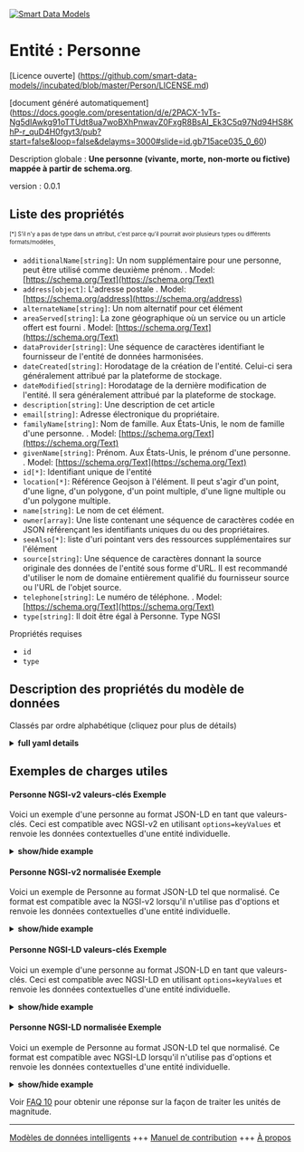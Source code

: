 <!-- 10-Header -->  
[![Smart Data Models](https://smartdatamodels.org/wp-content/uploads/2022/01/SmartDataModels_logo.png "Logo")](https://smartdatamodels.org)  
Entité : Personne  
=================<!-- /10-Header -->  
<!-- 15-License -->  
[Licence ouverte] (https://github.com/smart-data-models//incubated/blob/master/Person/LICENSE.md)  
[document généré automatiquement] (https://docs.google.com/presentation/d/e/2PACX-1vTs-Ng5dIAwkg91oTTUdt8ua7woBXhPnwavZ0FxgR8BsAI_Ek3C5q97Nd94HS8KhP-r_quD4H0fgyt3/pub?start=false&loop=false&delayms=3000#slide=id.gb715ace035_0_60)  
<!-- /15-License -->  
<!-- 20-Description -->  
Description globale : **Une personne (vivante, morte, non-morte ou fictive) mappée à partir de schema.org**.  
version : 0.0.1  
<!-- /20-Description -->  
<!-- 30-PropertiesList -->  

## Liste des propriétés  

<sup><sub>[*] S'il n'y a pas de type dans un attribut, c'est parce qu'il pourrait avoir plusieurs types ou différents formats/modèles</sub></sup>.  
- `additionalName[string]`: Un nom supplémentaire pour une personne, peut être utilisé comme deuxième prénom.  . Model: [https://schema.org/Text](https://schema.org/Text)- `address[object]`: L'adresse postale  . Model: [https://schema.org/address](https://schema.org/address)- `alternateName[string]`: Un nom alternatif pour cet élément  - `areaServed[string]`: La zone géographique où un service ou un article offert est fourni  . Model: [https://schema.org/Text](https://schema.org/Text)- `dataProvider[string]`: Une séquence de caractères identifiant le fournisseur de l'entité de données harmonisées.  - `dateCreated[string]`: Horodatage de la création de l'entité. Celui-ci sera généralement attribué par la plateforme de stockage.  - `dateModified[string]`: Horodatage de la dernière modification de l'entité. Il sera généralement attribué par la plateforme de stockage.  - `description[string]`: Une description de cet article  - `email[string]`: Adresse électronique du propriétaire.  - `familyName[string]`: Nom de famille. Aux États-Unis, le nom de famille d'une personne.  . Model: [https://schema.org/Text](https://schema.org/Text)- `givenName[string]`: Prénom. Aux États-Unis, le prénom d'une personne.  . Model: [https://schema.org/Text](https://schema.org/Text)- `id[*]`: Identifiant unique de l'entité  - `location[*]`: Référence Geojson à l'élément. Il peut s'agir d'un point, d'une ligne, d'un polygone, d'un point multiple, d'une ligne multiple ou d'un polygone multiple.  - `name[string]`: Le nom de cet élément.  - `owner[array]`: Une liste contenant une séquence de caractères codée en JSON référençant les identifiants uniques du ou des propriétaires.  - `seeAlso[*]`: liste d'uri pointant vers des ressources supplémentaires sur l'élément  - `source[string]`: Une séquence de caractères donnant la source originale des données de l'entité sous forme d'URL. Il est recommandé d'utiliser le nom de domaine entièrement qualifié du fournisseur source ou l'URL de l'objet source.  - `telephone[string]`: Le numéro de téléphone.  . Model: [https://schema.org/Text](https://schema.org/Text)- `type[string]`: Il doit être égal à Personne. Type NGSI  <!-- /30-PropertiesList -->  
<!-- 35-RequiredProperties -->  
Propriétés requises  
- `id`  - `type`  <!-- /35-RequiredProperties -->  
<!-- 40-RequiredProperties -->  
<!-- /40-RequiredProperties -->  
<!-- 50-DataModelHeader -->  
## Description des propriétés du modèle de données  
Classés par ordre alphabétique (cliquez pour plus de détails)  
<!-- /50-DataModelHeader -->  
<!-- 60-ModelYaml -->  
<details><summary><strong>full yaml details</strong></summary>    
```yaml  
Person:    
  description: 'A person (alive, dead, undead, or fictional) mapped from schema.org'    
  properties:    
    additionalName:    
      description: 'An additional name for a Person, can be used for a middle name.'    
      type: string    
      x-ngsi:    
        model: https://schema.org/Text    
        type: Property    
    address:    
      description: 'The mailing address'    
      properties:    
        addressCountry:    
          description: 'Property. The country. For example, Spain. Model:''https://schema.org/addressCountry'''    
          type: string    
        addressLocality:    
          description: 'Property. The locality in which the street address is, and which is in the region. Model:''https://schema.org/addressLocality'''    
          type: string    
        addressRegion:    
          description: 'Property. The region in which the locality is, and which is in the country. Model:''https://schema.org/addressRegion'''    
          type: string    
        postOfficeBoxNumber:    
          description: 'Property. The post office box number for PO box addresses. For example, 03578. Model:''https://schema.org/postOfficeBoxNumber'''    
          type: string    
        postalCode:    
          description: 'Property. The postal code. For example, 24004. Model:''https://schema.org/https://schema.org/postalCode'''    
          type: string    
        streetAddress:    
          description: 'Property. The street address. Model:''https://schema.org/streetAddress'''    
          type: string    
      type: object    
      x-ngsi:    
        model: https://schema.org/address    
        type: Property    
    alternateName:    
      description: 'An alternative name for this item'    
      type: string    
      x-ngsi:    
        type: Property    
    areaServed:    
      description: 'The geographic area where a service or offered item is provided'    
      type: string    
      x-ngsi:    
        model: https://schema.org/Text    
        type: Property    
    dataProvider:    
      description: 'A sequence of characters identifying the provider of the harmonised data entity.'    
      type: string    
      x-ngsi:    
        type: Property    
    dateCreated:    
      description: 'Entity creation timestamp. This will usually be allocated by the storage platform.'    
      format: date-time    
      type: string    
      x-ngsi:    
        type: Property    
    dateModified:    
      description: 'Timestamp of the last modification of the entity. This will usually be allocated by the storage platform.'    
      format: date-time    
      type: string    
      x-ngsi:    
        type: Property    
    description:    
      description: 'A description of this item'    
      type: string    
      x-ngsi:    
        type: Property    
    email:    
      description: 'Email address of owner.'    
      format: idn-email    
      type: string    
      x-ngsi:    
        type: Property    
    familyName:    
      description: 'Family name. In the U.S., the last name of a Person.'    
      type: string    
      x-ngsi:    
        model: https://schema.org/Text    
        type: Property    
    givenName:    
      description: 'Given name. In the U.S., the first name of a Person.'    
      type: string    
      x-ngsi:    
        model: https://schema.org/Text    
        type: Property    
    id:    
      anyOf: &person_-_properties_-_owner_-_items_-_anyof    
        - description: 'Property. Identifier format of any NGSI entity'    
          maxLength: 256    
          minLength: 1    
          pattern: ^[\w\-\.\{\}\$\+\*\[\]`|~^@!,:\\]+$    
          type: string    
        - description: 'Property. Identifier format of any NGSI entity'    
          format: uri    
          type: string    
      description: 'Unique identifier of the entity'    
      x-ngsi:    
        type: Property    
    location:    
      description: 'Geojson reference to the item. It can be Point, LineString, Polygon, MultiPoint, MultiLineString or MultiPolygon'    
      oneOf:    
        - description: 'Geoproperty. Geojson reference to the item. Point'    
          properties:    
            bbox:    
              items:    
                type: number    
              minItems: 4    
              type: array    
            coordinates:    
              items:    
                type: number    
              minItems: 2    
              type: array    
            type:    
              enum:    
                - Point    
              type: string    
          required:    
            - type    
            - coordinates    
          title: 'GeoJSON Point'    
          type: object    
        - description: 'Geoproperty. Geojson reference to the item. LineString'    
          properties:    
            bbox:    
              items:    
                type: number    
              minItems: 4    
              type: array    
            coordinates:    
              items:    
                items:    
                  type: number    
                minItems: 2    
                type: array    
              minItems: 2    
              type: array    
            type:    
              enum:    
                - LineString    
              type: string    
          required:    
            - type    
            - coordinates    
          title: 'GeoJSON LineString'    
          type: object    
        - description: 'Geoproperty. Geojson reference to the item. Polygon'    
          properties:    
            bbox:    
              items:    
                type: number    
              minItems: 4    
              type: array    
            coordinates:    
              items:    
                items:    
                  items:    
                    type: number    
                  minItems: 2    
                  type: array    
                minItems: 4    
                type: array    
              type: array    
            type:    
              enum:    
                - Polygon    
              type: string    
          required:    
            - type    
            - coordinates    
          title: 'GeoJSON Polygon'    
          type: object    
        - description: 'Geoproperty. Geojson reference to the item. MultiPoint'    
          properties:    
            bbox:    
              items:    
                type: number    
              minItems: 4    
              type: array    
            coordinates:    
              items:    
                items:    
                  type: number    
                minItems: 2    
                type: array    
              type: array    
            type:    
              enum:    
                - MultiPoint    
              type: string    
          required:    
            - type    
            - coordinates    
          title: 'GeoJSON MultiPoint'    
          type: object    
        - description: 'Geoproperty. Geojson reference to the item. MultiLineString'    
          properties:    
            bbox:    
              items:    
                type: number    
              minItems: 4    
              type: array    
            coordinates:    
              items:    
                items:    
                  items:    
                    type: number    
                  minItems: 2    
                  type: array    
                minItems: 2    
                type: array    
              type: array    
            type:    
              enum:    
                - MultiLineString    
              type: string    
          required:    
            - type    
            - coordinates    
          title: 'GeoJSON MultiLineString'    
          type: object    
        - description: 'Geoproperty. Geojson reference to the item. MultiLineString'    
          properties:    
            bbox:    
              items:    
                type: number    
              minItems: 4    
              type: array    
            coordinates:    
              items:    
                items:    
                  items:    
                    items:    
                      type: number    
                    minItems: 2    
                    type: array    
                  minItems: 4    
                  type: array    
                type: array    
              type: array    
            type:    
              enum:    
                - MultiPolygon    
              type: string    
          required:    
            - type    
            - coordinates    
          title: 'GeoJSON MultiPolygon'    
          type: object    
      x-ngsi:    
        type: Geoproperty    
    name:    
      description: 'The name of this item.'    
      type: string    
      x-ngsi:    
        type: Property    
    owner:    
      description: 'A List containing a JSON encoded sequence of characters referencing the unique Ids of the owner(s)'    
      items:    
        anyOf: *person_-_properties_-_owner_-_items_-_anyof    
        description: 'Property. Unique identifier of the entity'    
      type: array    
      x-ngsi:    
        type: Property    
    seeAlso:    
      description: 'list of uri pointing to additional resources about the item'    
      oneOf:    
        - items:    
            format: uri    
            type: string    
          minItems: 1    
          type: array    
        - format: uri    
          type: string    
      x-ngsi:    
        type: Property    
    source:    
      description: 'A sequence of characters giving the original source of the entity data as a URL. Recommended to be the fully qualified domain name of the source provider, or the URL to the source object.'    
      type: string    
      x-ngsi:    
        type: Property    
    telephone:    
      description: 'The telephone number.'    
      type: string    
      x-ngsi:    
        model: https://schema.org/Text    
        type: Property    
    type:    
      description: 'It must be equal to Person. NGSI type'    
      enum:    
        - Person    
      type: string    
      x-ngsi:    
        type: Property    
  required:    
    - id    
    - type    
  type: object    
  x-derived-from: https://schema.org/Person    
  x-disclaimer: 'Redistribution and use in source and binary forms, with or without modification, are permitted  provided that the license conditions are met. Copyleft (c) 2022 Contributors to Smart Data Models Program'    
  x-license-url: https://github.com/smart-data-models/incubated/blob/master/Person/LICENSE.md    
  x-model-schema: https://smart-data-models.github.io/dataModel.Organization/Person/schema.json    
  x-model-tags: ""    
  x-version: 0.0.1    
```  
</details>    
<!-- /60-ModelYaml -->  
<!-- 70-MiddleNotes -->  
<!-- /70-MiddleNotes -->  
<!-- 80-Examples -->  
## Exemples de charges utiles  
#### Personne NGSI-v2 valeurs-clés Exemple  
Voici un exemple d'une personne au format JSON-LD en tant que valeurs-clés. Ceci est compatible avec NGSI-v2 en utilisant `options=keyValues` et renvoie les données contextuelles d'une entité individuelle.  
<details><summary><strong>show/hide example</strong></summary>    
```json  
{  
  "id": "urn:ngsi-ld:dataModel:id:UZHW:27495447",  
  "type": "Person",  
  "dateCreated": "2022-05-07T06:43:37Z",  
  "dateModified": "2022-12-27T04:25:34Z",  
  "source": "",  
  "name": "CEO",  
  "alternateName": "",  
  "description": "",  
  "dataProvider": "",  
  "owner": [  
    "urn:ngsi-ld:dataModel:items:WQPT:65442393",  
    "urn:ngsi-ld:dataModel:items:ALHV:33053523"  
  ],  
  "seeAlso": [  
    "urn:ngsi-ld:dataModel:items:LHMU:67329694",  
    "urn:ngsi-ld:dataModel:items:MMZQ:64123812"  
  ],  
  "location": {  
    "type": "Point",  
    "coordinates": [  
      40.2403775,  
      170.070362  
    ]  
  },  
  "address": {  
    "streetAddress": "Franklinstrasse 13A",  
    "addressLocality": "Berlin",  
    "addressRegion": "Berlin",  
    "addressCountry": "Germany",  
    "postalCode": "10587",  
    "postOfficeBoxNumber": ""  
  },  
  "areaServed": "Worldwide",  
  "additionalName": "",  
  "familyName": "Ahle",  
  "givenName": "Ulrich",  
  "telephone": "+491741533348",  
  "email": "info@fiware.org"  
}  
```  
</details>  
#### Personne NGSI-v2 normalisée Exemple  
Voici un exemple de Personne au format JSON-LD tel que normalisé. Ce format est compatible avec la NGSI-v2 lorsqu'il n'utilise pas d'options et renvoie les données contextuelles d'une entité individuelle.  
<details><summary><strong>show/hide example</strong></summary>    
```json  
{  
  "id": "urn:ngsi-ld:dataModel:id:UZHW:27495447",  
  "type": "Person",  
  "dateCreated": {  
    "type": "Date-Time",  
    "value": "2022-05-07T06:43:37Z"  
  },  
  "dateModified": {  
    "type": "Date-Time",  
    "value": "2022-12-27T04:25:34Z"  
  },  
  "source": {  
    "type": "Text",  
    "value": ""  
  },  
  "name": {  
    "type": "Text",  
    "value": "CEO"  
  },  
  "alternateName": {  
    "type": "Text",  
    "value": ""  
  },  
  "description": {  
    "type": "Text",  
    "value": ""  
  },  
  "dataProvider": {  
    "type": "Text",  
    "value": "Web"  
  },  
  "owner": {  
    "type": "array",  
    "value": [  
      "urn:ngsi-ld:dataModel:items:WQPT:65442393",  
      "urn:ngsi-ld:dataModel:items:ALHV:33053523"  
    ]  
  },  
  "seeAlso": {  
    "type": "array",  
    "value": [  
      "urn:ngsi-ld:dataModel:items:LHMU:67329694",  
      "urn:ngsi-ld:dataModel:items:MMZQ:64123812"  
    ]  
  },  
  "location": {  
    "type": "geo:json",  
    "value": {  
      "type": "Point",  
      "coordinates": [  
        52.52,  
        13.4050  
      ]  
    }  
  },  
  "address": {  
    "type": "PostalAddress",  
    "value": {  
      "streetAddress": "Franklinstrasse 13A",  
      "addressLocality": "Berlin",  
      "addressRegion": "Berlin",  
      "addressCountry": "Germany",  
      "postalCode": "10587",  
      "postOfficeBoxNumber": ""  
    }  
  },  
  "areaServed": {  
    "type": "Text",  
    "value": "Worldwide"  
  },  
  "additionalName": {  
    "type": "Text",  
    "value": ""  
  },  
  "familyName": {  
    "type": "Text",  
    "value": "Ahle"  
  },  
  "givenName": {  
    "type": "Text",  
    "value": "Ulrich"  
  },  
  "telephone": {  
    "type": "Text",  
    "value": "+491741533348"  
  },  
  "email": {  
    "type": "Text",  
    "value": "info@fiware.org"  
  },  
  "@context": [  
    "https://smartdatamodels.org/dataModel.Organization/context.jsonld"  
  ]  
}  
```  
</details>  
#### Personne NGSI-LD valeurs-clés Exemple  
Voici un exemple d'une personne au format JSON-LD en tant que valeurs-clés. Ceci est compatible avec NGSI-LD en utilisant `options=keyValues` et renvoie les données contextuelles d'une entité individuelle.  
<details><summary><strong>show/hide example</strong></summary>    
```json  
{  
  "id": "urn:ngsi-ld:dataModel:id:UZHW:27495447",  
  "type": "Person",  
  "dateCreated": "2022-05-07T06:43:37Z",  
  "dateModified": "2022-12-27T04:25:34Z",  
  "source": "",  
  "name": "CEO",  
  "alternateName": "",  
  "description": "",  
  "dataProvider": "",  
  "owner": [  
    "urn:ngsi-ld:dataModel:items:WQPT:65442393",  
    "urn:ngsi-ld:dataModel:items:ALHV:33053523"  
  ],  
  "seeAlso": [  
    "urn:ngsi-ld:dataModel:items:LHMU:67329694",  
    "urn:ngsi-ld:dataModel:items:MMZQ:64123812"  
  ],  
  "location": {  
    "type": "Point",  
    "coordinates": [  
      40.2403775,  
      170.070362  
    ]  
  },  
  "address": {  
    "streetAddress": "Franklinstrasse 13A",  
    "addressLocality": "Berlin",  
    "addressRegion": "Berlin",  
    "addressCountry": "Germany",  
    "postalCode": "10587",  
    "postOfficeBoxNumber": ""  
  },  
  "areaServed": "Worldwide",  
  "additionalName": "",  
  "familyName": "Ahle",  
  "givenName": "Ulrich",  
  "telephone": "+491741533348",  
  "email": "info@fiware.org",  
  "@context": [  
    "https://smartdatamodels.org/context.jsonld"  
  ]  
}  
```  
</details>  
#### Personne NGSI-LD normalisée Exemple  
Voici un exemple de Personne au format JSON-LD tel que normalisé. Ce format est compatible avec NGSI-LD lorsqu'il n'utilise pas d'options et renvoie les données contextuelles d'une entité individuelle.  
<details><summary><strong>show/hide example</strong></summary>    
```json  
{  
  "id": "urn:ngsi-ld:dataModel:id:UZHW:27495447",  
  "type": "Person",  
  "dateCreated": {  
    "type": "Property",  
    "value": {  
      "@type": "date-time",  
      "@value": "2022-05-07T06:43:37Z"  
    }  
  },  
  "dateModified": {  
    "type": "Property",  
    "value": {  
      "@type": "date-time",  
      "@value": "2022-12-27T04:25:34Z"  
    }  
  },  
  "source": {  
    "type": "Property",  
    "value": ""  
  },  
  "name": {  
    "type": "Property",  
    "value": "CEO"  
  },  
  "alternateName": {  
    "type": "Property",  
    "value": ""  
  },  
  "description": {  
    "type": "Property",  
    "value": ""  
  },  
  "dataProvider": {  
    "type": "Property",  
    "value": "Web"  
  },  
  "owner": {  
    "type": "Property",  
    "value": [  
      "urn:ngsi-ld:dataModel:items:WQPT:65442393",  
      "urn:ngsi-ld:dataModel:items:ALHV:33053523"  
    ]  
  },  
  "seeAlso": {  
    "type": "Property",  
    "value": [  
      "urn:ngsi-ld:dataModel:items:LHMU:67329694",  
      "urn:ngsi-ld:dataModel:items:MMZQ:64123812"  
    ]  
  },  
  "location": {  
    "type": "Geoproperty",  
    "value": {  
      "type": "Point",  
      "coordinates": [  
        52.52,  
        13.4050  
      ]  
    }  
  },  
  "address": {  
    "type": "Property",  
    "value": {  
      "streetAddress": "Franklinstrasse 13A",  
      "addressLocality": "Berlin",  
      "addressRegion": "Berlin",  
      "addressCountry": "Germany",  
      "postalCode": "10587",  
      "postOfficeBoxNumber": ""  
    }  
  },  
  "areaServed": {  
    "type": "Property",  
    "value": "Worldwide"  
  },  
  "additionalName": {  
    "type": "Property",  
    "value": ""  
  },  
  "familyName": {  
    "type": "Property",  
    "value": "Ahle"  
  },  
  "givenName": {  
    "type": "Property",  
    "value": "Ulrich"  
  },  
  "telephone": {  
    "type": "Property",  
    "value": "+491741533348"  
  },  
  "email": {  
    "type": "Property",  
    "value": "info@fiware.org"  
  },  
  "@context": [  
    "https://smartdatamodels.org/dataModel.Organization/context.jsonld"  
  ]  
}  
```  
</details><!-- /80-Examples -->  
<!-- 90-FooterNotes -->  
<!-- /90-FooterNotes -->  
<!-- 95-Units -->  
Voir [FAQ 10](https://smartdatamodels.org/index.php/faqs/) pour obtenir une réponse sur la façon de traiter les unités de magnitude.  
<!-- /95-Units -->  
<!-- 97-LastFooter -->  
---  
[Modèles de données intelligents](https://smartdatamodels.org) +++ [Manuel de contribution](https://bit.ly/contribution_manual) +++ [À propos](https://bit.ly/Introduction_SDM)  
<!-- /97-LastFooter -->  
